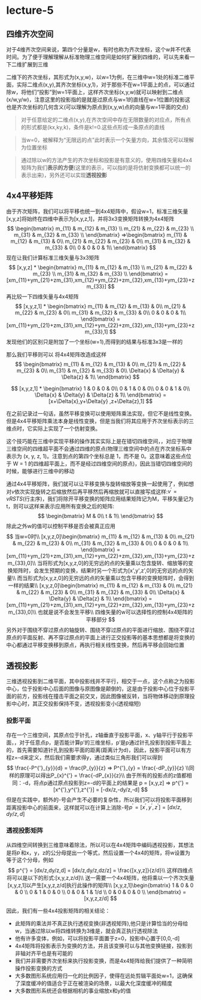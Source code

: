 # lecture-5

## 四维齐次空间

对于4维齐次空间来说，第四个分量是w，有时也称为齐次坐标，这个w并不代表时间。为了便于理解理解从标准物理三维空间是如何扩展到四维的，可以先来看一下二维扩展到三维

二维下的齐次坐标，其形式为(x,y,w)，以w=1为例，在三维中w=1处的标准二维平面，实际二维点(x,y),其齐次坐标(x,y,1)，对于那些不在w=1平面上的点，可以通过除w，将他们“投影”到w=1平面上，这样齐次坐标(x,y,w)就可以映射到二维点(x/w,y/w)，注意这里的投影指的是就是过原点与w=1的直线在w=1位置的投影这也是齐次坐标的几何含义(可以理解为原点到(x,y,w)点的向量与w=1平面的交点)

>  对于任意给定的二维点(x,y),在齐次空间中存在无限数量的对应点，所有点的形式都是(kx,ky,k)，条件是k!=0.这些点形成一条原点的直线

>  当w=0，被解释为“无限远的点”此时表示一个矢量方向，其余情况可以理解为位置坐标

>  通过除以w的方法产生的齐次坐标和投影是有意义的，使用四维矢量和4x4矩阵为我们**表示的方便**(这里的表示，可以指的是将仿射变换都可以统一的表示出来)，另外还可以实现**透视投影**

## 4x4平移矩阵

由于齐次矩阵，我们可以将平移也统一到4x4矩阵中，假设w=1，标准三维矢量[x,y,z]将始终在四维中表示为[x,y,z,1]，并将3x3变换矩阵转换为4x4矩阵
$$
\begin{bmatrix}
m_{11} & m_{12} & m_{13} \\
m_{21} & m_{22} & m_{23} \\
m_{31} & m_{32} & m_{33} \\
\end{bmatrix} =>\begin{bmatrix}
m_{11} & m_{12} & m_{13} & 0\\
m_{21} & m_{22} & m_{23} & 0\\
m_{31} & m_{32} & m_{33} & 0\\
0 & 0 & 0 & 1\\
\end{bmatrix}
$$
现在让我们计算标准三维矢量与3x3矩阵
$$
[x,y,z] * \begin{bmatrix}
m_{11} & m_{12} & m_{13} \\
m_{21} & m_{22} & m_{23} \\
m_{31} & m_{32} & m_{33} \\
\end{bmatrix} = [xm_{11}+ym_{21}+zm_{31},xm_{12}+ym_{22}+zm_{32},xm_{13}+ym_{23}+zm_{33}]
$$
再比较一下四维矢量与4x4矩阵
$$
[x,y,z,1] * \begin{bmatrix}
m_{11} & m_{12} & m_{13} & 0\\
m_{21} & m_{22} & m_{23} & 0\\
m_{31} & m_{32} & m_{33} & 0\\
0 & 0 & 0 & 1\\
\end{bmatrix} = [xm_{11}+ym_{21}+zm_{31},xm_{12}+ym_{22}+zm_{32},xm_{13}+ym_{23}+zm_{33},1]
$$
发现他们的区别只是附加了一个坐标(w=1),而得到的结果与标准3x3是一样的

那么我们平移则可以 将4x4矩阵改造成这样
$$
\begin{bmatrix}
m_{11} & m_{12} & m_{13} & 0\\
m_{21} & m_{22} & m_{23} & 0\\
m_{31} & m_{32} & m_{33} & 0\\
\Delta{x} & \Delta{y} & \Delta{z} & 1\\
\end{bmatrix}
$$

$$
[x,y,z,1] * \begin{bmatrix}
1 & 0 & 0 & 0\\
0 & 1 & 0 & 0\\
0 & 0 & 1 & 0\\
\Delta{x} & \Delta{y} & \Delta{z} & 1\\
\end{bmatrix} = [x+\Delta{x},y+\Delta{y} ,z+\Delta{z},1]
$$

在之前记录过一句话，虽然平移变换可以使用矩阵乘法实现，但它不是线性变换。但是4x4平移矩阵乘法本身是线性变换，但是当我们将其应用于齐次坐标表示的三维点时，它实际上实现了一个仿射变换。

这个技巧能在三维中实现平移的操作其实实际上是在错切四维空间，，对应于物理三维空间的四维超平面不会通过四维的原点(物理三维空间中的点在齐次坐标系中表示为 (x, y, z, 1)。注意到点的第四个坐标总是 1，而不是 0。这意味着这些点位于 W = 1 的四维超平面上，而不是经过四维空间的原点)，因此当错切四维空间的时候，能够进行三维中的移动

通过4x4平移矩阵，我们就可以让平移变换与旋转缩放等变换一起使用了，例如想对$v$依次实现旋转之后缩放然后再平移然后再缩放就可以直接写成这样:$v^{'} = vRSTS$(行主序)，我们将除开平移变换的矩阵应用结果矩阵记为M，平移矢量记为t，则可以这样来表示应用所有变换之后的矩阵:
$$
\begin{bmatrix}
M & 0\\
t & 1\\
\end{bmatrix}
$$
除此之外w的值可以控制平移是否会被真正应用
$$
当w=0时\\
[x,y,z,0]\begin{bmatrix}
m_{11} & m_{12} & m_{13} & 0\\
m_{21} & m_{22} & m_{23} & 0\\
m_{31} & m_{32} & m_{33} & 0\\
0 & 0 & 0 & 1\\
\end{bmatrix} =[xm_{11}+ym_{21}+zm_{31},xm_{12}+ym_{22}+zm_{32},xm_{13}+ym_{23}+zm_{33},0]\\
当将形式为[x,y,z,0]的无穷远的点的矢量乘以包含旋转、缩放等的变换矩阵时，会发生预期的变换，结果时另一个形式为[x',y',z',0]的无穷远的点的矢量\\
而当形式为[x,y,z,0]的无穷远的点的矢量乘以包含平移的变换矩阵时，会得到一样的结果\\
[x,y,z,0]\begin{bmatrix}
m_{11} & m_{12} & m_{13} & 0\\
m_{21} & m_{22} & m_{23} & 0\\
m_{31} & m_{32} & m_{33} & 0\\
\Delta{x} & \Delta{y} & \Delta{z} & 1\\
\end{bmatrix} =[xm_{11}+ym_{21}+zm_{31},xm_{12}+ym_{22}+zm_{32},xm_{13}+ym_{23}+zm_{33},0]\\
也就是说不会发生平移\\
四维矢量的w可以选择性的控制4x4矩阵的平移部分
$$
另外对于围绕不穿过原点的轴旋转、围绕不穿过原点的平面进行缩放、围绕不穿过原点的平面反射、再不穿过原点的平面上进行正交投影等的基本思想都是将变换的中心都通过平移变换移到原点，再执行相关线性变换，然后再平移会回始位置

## 透视投影

三维透视投影到二维平面，其中投影线并不平行，相交于一点，这个点称之为投影中心，位于投影中心后面的图像与原图像是颠倒的，这是由于投影中心位于投影平面的前方，投影线在撞击平面之前交叉，因此图像被反转，当将物体移动到原理投影中心时，其正交投影保持不变，透视投影变小(透视缩短)

### 投影平面

存在一个三维空间，其原点位于针孔，z轴垂直于投影平面，x、y轴平行于投影平面，，对于任意点p，是否能计算p’的三维坐标，p’是p通过针孔投影到投影平面上的，首先需要知道针孔到投影平面的距离(距离计为d)，因此，投影平面可以有方程z=-d来定义，然后我们需要求得y，通过类似三角形我们可以得到
$$
\frac{-P^{'}_{y}}{d} = \frac{P_{y}}{z} => P^{'}_{y} = \frac{-dP_{y}}{z}
\\同样的原理可以得出P_{x}^{'} = \frac{-dP_{x}}{z}\\
由于所有的投影点的z值都相同：-d，将点p通过原点投影到z=-d的平面上的结果是
p = [x,y,z] => p^{'} = [x^{'},y^{'},z^{'}] = [-dx/z,-dy/z,-d]
$$
但是在实践中，额外的-号会产生不必要的复杂性，所以我们可以将投影平面移到距离投影中心的前面来，这样就可以在计算上消除-号$p^{'} = [x^{'},y^{'},z^{'}] = [dx/z,dy/z,d]$

### 透视投影矩阵

从四维空间转换到三维意味着除法，所以可以在4x4矩阵中编码透视投影，其想法是将$p^{'}$和x，y，z的公分母提出一个等式，然后设置一个4x4的矩阵，将w设置为等于这个分母，例如
$$
p^{'} = [dx/z,dy/z,d] = [dx/z,dy/z,dz/z] = \frac{[x,y,z]}{z/d}\\
这样四维点将可以是以下的形式:[x,y,z,z/d]\\
送一需要一个4x4矩阵，他将乘以一个齐次矢量[x,y,z,1]以产生[x,y,z,z/d]执行此操作的矩阵\\
[x,y,z,1]\begin{bmatrix}
1 & 0 & 0 & 0 \\
0 & 1 & 0 & 0 \\
0 & 0 & 1 & 1/d \\
0 & 0 & 0 & 0 \\
\end{bmatrix} = [x,y,z,z/d]
$$


因此，我们有一些4x4投影矩阵的相关结论：

+ 此矩阵的乘法并不真正执行透视变换(非透视矩阵),他只是计算恰当的分母给w，当通过除以w将四维转换为3维是，就会真正执行透视除法
+ 他有许多变体，例如，可以将投影平面置于z=0，投影中心置于[0,0,-d]
+ 4x4矩阵将投影表示为变换的方法，并且该变换可以与其他变换链接，投影到非轴对齐平也是有可能的
+ 我们并非需要齐次坐标来执行投影变换，而是4x4矩阵给我们提供了一种简明操作投影变换的方式
+ 大多数图形系统应用归一化的比例因子，使得在远处剪辑平面处w=1，这确保了深度缓冲的值适合于正在被渲染的场景，以最大化深度缓冲的精度
+ 大多数图形系统还会根据相机的事业缩放x和y的值
